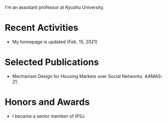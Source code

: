 I'm an assistant professor at Kyushu University.

# Recent Activities
- My homepage is updated (Feb. 15, 2021)

# Selected Publications
- Mechanism Design for Housing Markets over Social Networks. AAMAS-21.

# Honors and Awards
- I became a senior member of IPSJ
